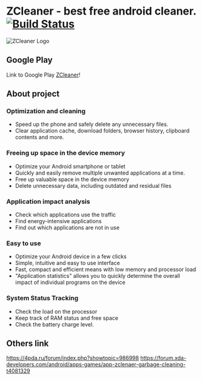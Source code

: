 # ZCleaner - best free android cleaner. [![Build Status](https://travis-ci.org/personal-security/zcleaner-android.svg?branch=master)](https://travis-ci.org/personal-security/zcleaner-android)
![ZCleaner Logo](/docs/banner_180х120.png)

## Google Play
Link to Google Play [ZCleaner](https://play.google.com/store/apps/details?id=com.xlab13.zcleaner)!

## About project

### Optimization and cleaning

* Speed up the phone and safely delete any unnecessary files.
* Clear application cache, download folders, browser history, clipboard contents and more.

### Freeing up space in the device memory

* Optimize your Android smartphone or tablet
* Quickly and easily remove multiple unwanted applications at a time.
* Free up valuable space in the device memory
* Delete unnecessary data, including outdated and residual files

### Application impact analysis

* Check which applications use the traffic
* Find energy-intensive applications
* Find out which applications are not in use

### Easy to use

* Optimize your Android device in a few clicks
* Simple, intuitive and easy to use interface
* Fast, compact and efficient means with low memory and processor load
* "Application statistics" allows you to quickly determine the overall impact of individual programs on the device

### System Status Tracking

* Check the load on the processor
* Keep track of RAM status and free space
* Check the battery charge level.

## Others link

https://4pda.ru/forum/index.php?showtopic=986998
https://forum.xda-developers.com/android/apps-games/app-zclenaer-garbage-cleaning-t4081329
